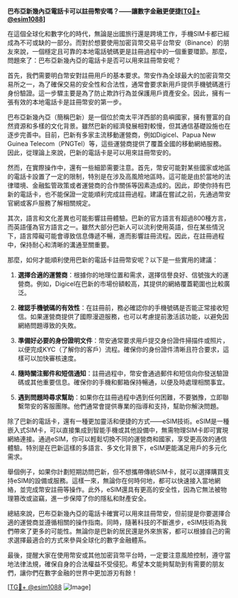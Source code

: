 **巴布亞新幾內亞電話卡可以註冊幣安嗎？——讓數字金融更便捷[[TG💪+ @esim1088](https://t.me/s/esim1088)]**

在這個全球化和數字化的時代，無論是出國旅行還是跨境工作，手機SIM卡都已經成為不可或缺的一部分。而對於想要使用加密貨幣交易平台幣安（Binance）的朋友來說，一個穩定且可靠的本地電話號碼更是註冊過程中的一個重要環節。那麼，問題來了：巴布亞新幾內亞的電話卡是否可以用來註冊幣安呢？

首先，我們需要明白幣安對註冊用戶的基本要求。幣安作為全球最大的加密貨幣交易所之一，為了確保交易的安全性和合法性，通常會要求新用戶提供手機號碼進行身份驗證。這一步驟主要是為了防止欺詐行為並保護用戶資產安全。因此，擁有一張有效的本地電話卡是註冊幣安的第一步。

巴布亞新幾內亞（簡稱巴新）是一個位於南太平洋西部的島嶼國家，擁有豐富的自然資源和多樣的文化背景。雖然巴新的經濟發展相對較慢，但其通信基礎設施也在逐步完善中。目前，巴新有多家主流移動運營商，例如Digicel、Papua New Guinea Telecom（PNGTel）等，這些運營商提供了覆蓋全國的移動網絡服務。因此，從理論上來說，巴新的電話卡是可以用來註冊幣安的。

然而，在實際操作中，還有一些細節需要注意。首先，幣安可能對某些國家或地區的電話卡設置了一定的限制，特別是在涉及高風險地區時。這可能是由於當地的法律環境、金融監管政策或者運營商的合作關係等因素造成的。因此，即使你持有巴新的電話卡，也不能保證一定能順利完成註冊過程。建議在嘗試之前，先通過幣安官網或客戶服務了解相關規定。

其次，語言和文化差異也可能影響註冊體驗。巴新的官方語言有超過800種方言，而英語僅為官方語言之一。雖然大部分巴新人可以流利使用英語，但在某些情況下，語言障礙可能會導致信息傳遞不暢，進而影響註冊流程。因此，在註冊過程中，保持耐心和清晰的溝通至關重要。

那麼，如何才能順利使用巴新的電話卡註冊幣安呢？以下是一些實用的建議：

1. **選擇合適的運營商**：根據你的地理位置和需求，選擇信譽良好、信號強大的運營商。例如，Digicel在巴新的市場份額較高，其提供的網絡覆蓋範圍也比較廣泛。

2. **確認手機號碼的有效性**：在註冊前，務必確認你的手機號碼是否能正常接收短信。如果運營商提供了國際漫遊服務，也可以考慮提前激活該功能，以避免因網絡問題導致的失敗。

3. **準備好必要的身份證明文件**：幣安通常要求用戶提交身份證件掃描件或照片，以便完成KYC（了解你的客戶）流程。確保你的身份證件清晰且符合要求，這樣可以加快審核速度。

4. **隨時關注郵件和短信通知**：註冊過程中，幣安會通過郵件和短信向你發送驗證碼或其他重要信息。確保你的手機和郵箱保持暢通，以便及時處理相關事宜。

5. **遇到問題時尋求幫助**：如果你在註冊過程中遇到任何困難，不要猶豫，立即聯繫幣安的客服團隊。他們通常會提供專業的指導和支持，幫助你解決問題。

除了巴新的電話卡，還有一種更加靈活和便捷的方式——eSIM技術。eSIM是一種嵌入式SIM卡，可以直接集成到智能手機或其他設備中，無需物理SIM卡即可實現網絡連接。通過eSIM，你可以輕鬆切換不同的運營商和國家，享受更高效的通信體驗。特別是在巴新這樣的多語言、多文化背景下，eSIM更能滿足用戶的多元化需求。

舉個例子，如果你計劃短期訪問巴新，但不想攜帶傳統SIM卡，就可以選擇購買支持eSIM的設備或服務。這樣一來，無論你在何時何地，都可以快速接入當地網絡，並完成幣安註冊等操作。此外，eSIM還具有更高的安全性，因為它無法被物理篡改或盜竊，進一步保障了你的隱私和財產安全。

總結來說，巴布亞新幾內亞的電話卡確實可以用來註冊幣安，但前提是你要選擇合適的運營商並遵循相關的操作指南。同時，隨著科技的不斷進步，eSIM技術為我們帶來了更多的可能性。無論你是巴新的居民還是外來旅客，都可以根據自己的需求選擇最適合的方式來參與全球化的數字金融體系。

最後，提醒大家在使用幣安或其他加密貨幣平台時，一定要注意風險控制，遵守當地法律法規，確保自身的合法權益不受侵犯。希望本文能夠幫助到有需要的朋友們，讓你們在數字金融的世界中更加游刃有餘！

[[TG💪+ @esim1088](https://t.me/s/esim1088) ![Image](https://i.postimg.cc/4NQfJmqS/Snipaste-2025-05-13-00-14-12.png)]